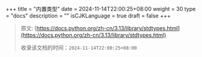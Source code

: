 +++
title = "内置类型"
date = 2024-11-14T22:00:25+08:00
weight = 30
type = "docs"
description = ""
isCJKLanguage = true
draft = false
+++

> 原文: [https://docs.python.org/zh-cn/3.13/library/stdtypes.html](https://docs.python.org/zh-cn/3.13/library/stdtypes.html)
>
> 收录该文档的时间：`2024-11-14T22:00:25+08:00`
